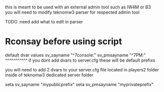 this is meant to be used with an external admin tool such as IW4M or B3
you will need to modify teknomw3 parser for respected admin tool

TODO :need add what to edit in parser

# Rconsay before using script

default dvar values
sv_sayname "^7console:"
sv_pmsayname "^7PM:"
^^^^^^^^^^^ if you dont add dvars to server.cfg these will be default prefixs

you will need to add 2 dvars to your server.cfg file located in players2 folder inside of teknomw3 dedicated server folder

seta sv_sayname "mypublicprefix"
seta sv_pmsayname "myprivateprefix"


